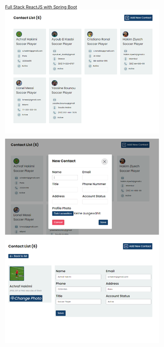 [Full Stack ReactJS with Spring Boot](https://www.youtube.com/watch?v=-LUA-LHXobE&t=4840s)
![alt text](contactList.png)

![alt text](new_contact.png)

![alt text](UContactDetails.png)
